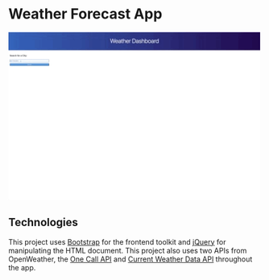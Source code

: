 # Weather Forecast App

![weather-forecast.gif](./assets/images/screen_recording.gif)

## Technologies
This project uses [Bootstrap](https://getbootstrap.com/) for the frontend toolkit and [jQuery](https://jquery.com/) for manipulating the HTML document. This project also uses two APIs from OpenWeather, the [One Call API](https://openweathermap.org/api/one-call-3) and [Current Weather Data API](https://openweathermap.org/current) throughout the app.